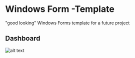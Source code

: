 # Windows Form -Template

"good looking" Windows Forms template for a future project

## Dashboard
![alt text](https://github.com/18Markus1984/WF-Templates/tree/master/images/Screenshot1.png)
